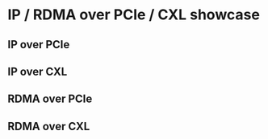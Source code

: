 # IP / RDMA over PCIe / CXL showcase

## IP over PCIe


## IP over CXL



## RDMA over PCIe



## RDMA over CXL